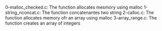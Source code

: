 0-malloc_checked.c: The function allocates mesmory using malloc
1-string_nconcat.c: The function concatenantes two string
2-calloc.c: The function allocates memory ofr an array using malloc
3-array_range.c: The function creates an array of integers
